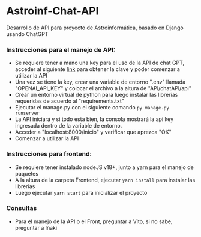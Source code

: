 # Astroinf-Chat-API
 Desarrollo de API para proyecto de Astroinformática, basado en Django usando ChatGPT
### Instrucciones para el manejo de API:
- Se requiere tener a mano una key para el uso de la API de chat GPT, acceder al siguiente [link](https://platform.openai.com/account/api-keys) para obtener la clave y poder comenzar a utilizar la API
- Una vez se tiene la key, crear una variable de entorno ".env" llamada "OPENAI_API_KEY" y colocar el archivo a la altura de "API/chatAPI/api"
- Crear un entorno virtual de python para luego instalar las librerias requeridas de acuerdo al "requirements.txt"
- Ejecutar el manage.py con el siguiente comando `py manage.py runserver`
- La API iniciará y si todo esta bien, la consola mostrará la api key ingresada dentro de la variable de entorno.
- Acceder a "localhost:8000/inicio" y verificar que aprezca "OK"
- Comenzar a utilizar la API

### Instrucciones para frontend:

- Se requiere tener instalado nodeJS v18+, junto a yarn para el manejo de paquetes
- A la altura de la carpeta Frontend, ejecutar `yarn install` para instalar las librerias
- Luego ejecutar `yarn start` para inicializar el proyecto

### Consultas

- Para el manejo de la API o el Front, preguntar a Vito, si no sabe, preguntar a Iñaki

